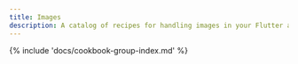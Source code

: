 ```yaml
---
title: Images
description: A catalog of recipes for handling images in your Flutter app.
---
```


{% include 'docs/cookbook-group-index.md' %}
